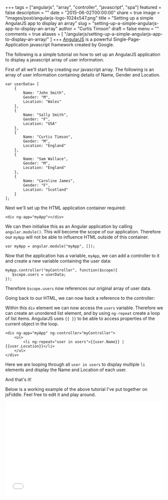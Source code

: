 +++
tags = ["angularjs", "array", "controller", "javascript", "spa"]
featured = false
description = ""
date = "2015-06-02T00:00:00"
share = true
image = "images/post/angularjs-logo-1024x547.png"
title = "Setting up a simple AngularJS app to display an array"
slug = "setting-up-a-simple-angularjs-app-to-display-an-array"
author = "Curtis Timson"
draft = false
menu = ""
comments = true
aliases = [
    "/angularjs/setting-up-a-simple-angularjs-app-to-display-an-array/"
]
+++
<a href="https://angularjs.org/">AngularJS</a> is a powerful Single-Page-Application javascript framework created by Google.

The following is a simple tutorial on how to set up an AngularJS application to display a javascript array of user information.

First of all we'll start by creating our javascript array. The following is an array of user information containing details of Name, Gender and Location.

    var userData= [
        {
            Name: "John Smith",
            Gender: "M",
            Location: "Wales"
        },
        {
            Name: "Sally Smith",
            Gender: "F",
            Location: "USA"
        },
        {
            Name: "Curtis Timson",
            Gender: "M",
            Location: "England"
        },
        {
            Name: "Sam Wallace",
            Gender: "M",
            Location: "England"
        },
        {
            Name: "Caroline James",
            Gender: "F",
            Location: "Scotland"
        }
    ];

Next we'll set up the HTML application container required:

    <div ng-app="myApp"></div>

We can then initialise this as an Angular application by calling `angular.module()`. This will become the scope of our application. Therefore our `myApp` will not be able to influence HTML outside of this container.

    var myApp = angular.module("myApp", []);

Now that the application has a variable, `myApp`, we can add a controller to it and create a new variable containing the user data:

    myApp.controller("myController", function($scope){
       $scope.users = userData;
    });

Therefore `$scope.users` now references our original array of user data.

Going back to our HTML, we can now back a reference to the controller:

   <div ng-app="myApp" ng-controller="myController"></div>

Within this `div` element we can now access the `users` variable. Therefore we can create an unordered list element, and by using `ng-repeat` create a loop of list items. AngularJS uses `{{ }}` to be able to access properties of the current object in the loop.

    <div ng-app="myApp" ng-controller="myController">
        <ul>
            <li ng-repeat="user in users">{{user.Name}} | {{user.Location}}</li>
        </ul>
    </div>

Here we are looping through all `user in users` to display multiple `li` elements and display the Name and Location of each user.

And that's it!

Below is a working example of the above tutorial I've put together on jsFiddle. Feel free to edit it and play around.

<iframe width="100%" height="300" src="//jsfiddle.net/Curt/oLtchsb6/embedded/" allowfullscreen="allowfullscreen" frameborder="0"></iframe>
